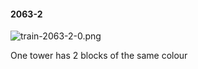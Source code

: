 #### 2063-2
![train-2063-2-0.png](https://github.com/lil-lab/nlvr/raw/master/nlvr/train/images/61/train-2063-2-0.png "train-2063-2-0.png")

One tower has 2 blocks of the same colour
